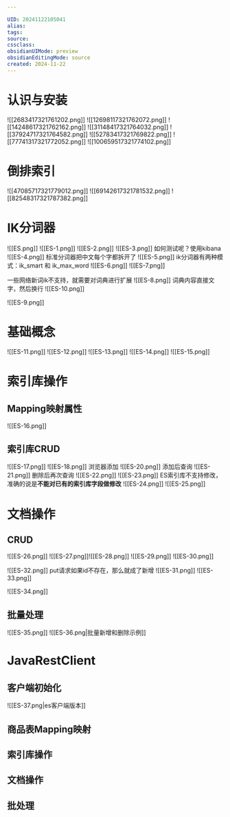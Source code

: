```yaml
---

UID: 20241122105041 
alias: 
tags: 
source: 
cssclass: 
obsidianUIMode: preview
obsidianEditingMode: source
created: 2024-11-22
---
```


# 认识与安装
![[2683417321761202.png]]
![[12698117321762072.png]]
![[14248617321762162.png]]
![[31148417321764032.png]]
![[37924717321764582.png]]
![[52783417321769822.png]]
![[77741317321772052.png]]
![[100659517321774102.png]]
# 倒排索引
![[47085717321779012.png]]
![[69142617321781532.png]]
![[82548317321787382.png]]

# IK分词器
![[ES.png]]
![[ES-1.png]]
![[ES-2.png]]
![[ES-3.png]]
如何测试呢？使用kibana
![[ES-4.png]]
标准分词器把中文每个字都拆开了
![[ES-5.png]]
ik分词器有两种模式：ik_smart 和 ik_max_word
![[ES-6.png]]
![[ES-7.png]]

一些网络新词ik不支持，就需要对词典进行扩展 
![[ES-8.png]]
词典内容直接文字，然后换行
![[ES-10.png]]

![[ES-9.png]]

# 基础概念

![[ES-11.png]]
![[ES-12.png]]
![[ES-13.png]]
![[ES-14.png]]
![[ES-15.png]]

# 索引库操作
## Mapping映射属性
![[ES-16.png]]

## 索引库CRUD
![[ES-17.png]]
![[ES-18.png]]
浏览器添加
![[ES-20.png]]
添加后查询
![[ES-21.png]]
删除后再次查询
![[ES-22.png]]
![[ES-23.png]]
ES索引库不支持修改，准确的说是**不能对已有的索引库字段做修改**
![[ES-24.png]]
![[ES-25.png]]

# 文档操作
## CRUD
![[ES-26.png]]
![[ES-27.png]]![[ES-28.png]]
![[ES-29.png]]
![[ES-30.png]]

![[ES-32.png]]
put请求如果id不存在，那么就成了新增
![[ES-31.png]]
![[ES-33.png]]

![[ES-34.png]]

## 批量处理
![[ES-35.png]]
![[ES-36.png|批量新增和删除示例]]

# JavaRestClient
## 客户端初始化
![[ES-37.png|es客户端版本]]

## 商品表Mapping映射
## 索引库操作
## 文档操作
## 批处理
